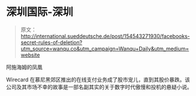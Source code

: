 # 深圳国际-深圳

> 原文：<http://international.sueddeutsche.de/post/154543271930/facebooks-secret-rules-of-deletion?utm_source=wanqu.co&utm_campaign=Wanqu+Daily&utm_medium=website>

阿施海姆的凤凰

Wirecard 在慕尼黑郊区推出的在线支付业务成了股市宠儿，直到其股价暴跌。该公司及其市场不幸的故事是一部名副其实的关于数字时代傲慢和投机的悬疑小说。